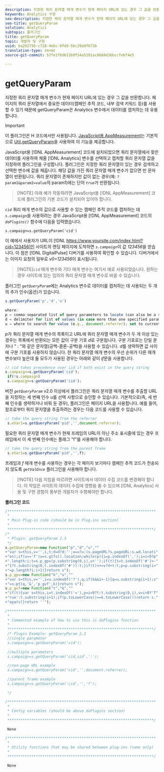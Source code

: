```yaml
---
description: 지정한 쿼리 문자열 매개 변수가 현재 페이지 URL에 있는 경우 그 값을 반환합니다. 페이지의 쿼리 문자열에서 중요한 데이터(캠페인 추적 코드, 내부 검색 키워드 등)를 사용할 수 있기 때문에 getQueryParam은 Analytics 변수에서 데이터를 캡처하는 데 유용합니다.
keywords: Analytics 구현
seo-description: 지정한 쿼리 문자열 매개 변수가 현재 페이지 URL에 있는 경우 그 값을 반환합니다. 페이지의 쿼리 문자열에서 중요한 데이터(캠페인 추적 코드, 내부 검색 키워드 등)를 사용할 수 있기 때문에 getQueryParam은 Analytics 변수에서 데이터를 캡처하는 데 유용합니다.
seo-title: getQueryParam
solution: Analytics
subtopic: 플러그인
title: getQueryParam
topic: 개발자 및 구현
uuid: ba202756-c728-4ebc-8fd9-5bc29a9f673b
translation-type: tm+mt
source-git-commit: 57fe1f6d613b9f54a5191ac8684d36bccfebf4e5

---
```



# getQueryParam

지정한 쿼리 문자열 매개 변수가 현재 페이지 URL에 있는 경우 그 값을 반환합니다. 페이지의 쿼리 문자열에서 중요한 데이터(캠페인 추적 코드, 내부 검색 키워드 등)를 사용할 수 있기 때문에 getQueryParam은 Analytics 변수에서 데이터를 캡처하는 데 유용합니다.

>[!IMPORTANT]
>
>이 플러그인은 H 코드에서만 사용됩니다. [JavaScript용 AppMeasurement](/help/implement/js-implementation/c-appmeasurement-js/appmeasure-mjs.md)는 기본적으로 [Util.getQueryParam](/help/implement/js-implementation/util-getqueryparam.md)을 사용하여 이 기능을 제공합니다.

JavaScript용 [!DNL AppMeasurement] 코드에 설치되었으면 쿼리 문자열에서 찾은 데이터를 사용하여 채울 [!DNL Analytics] 변수를 선택하고 캡처할 쿼리 문자열 값을 지정하여 플러그인을 구성합니다. 플러그인은 지정한 쿼리 문자열이 있는 경우 검색하고 선택한 변수에 값을 채웁니다. 해당 값을 가진 쿼리 문자열 매개 변수가 없으면 빈 문자열이 반환됩니다. 쿼리 문자열이 존재하지만 값이 없는 경우(예: `?param1&param2=value`의 param1)에는 단어 *`true`*&#x200B;가 반환됩니다.

> [!NOTE] 아래 예가 작동하려면 JavaScript용 [!DNL AppMeasurement] 코드에 플러그인의 기본 코드가 설치되어 있어야 합니다.

*`cid`* 쿼리 매개 변수의 값으로 사용할 수 있는 캠페인 추적 코드를 캡처하는 데 *`s.campaign`*&#x200B;을 사용하려는 경우 JavaScript용 [!DNL AppMeasurement] 코드의 *`doPlugins()`* 함수에 다음을 입력했습니다.

`s.campaign=s.getQueryParam('cid')`

이 예에서 사용자가 URL이 [!DNL https://www.yoursite.com/index.html?cid=123456]인 사이트의 랜딩 페이지에 도착하면 *`s.campaign`*&#x200B;이 값 *123456*&#x200B;을 받습니다. 이 점은 [!DNL DigitalPulse] 디버거를 사용하여 확인할 수 있습니다. 디버거에서는 이미지 요청의 일부로 *v0=123456*&#x200B;이 표시됩니다.

> [!NOTE]*`cid`* 매개 변수와 기타 매개 변수는 여기서 예로 사용되었습니다. 원하는 경우 사이트에 있는 임의의 쿼리 문자열 매개 변수로 바꿀 수 있습니다.

플러그인 *`getQueryParam`*&#x200B;에는 Analytics 변수로 데이터를 캡처하는 데 사용되는 두 개의 추가 인수(옵션)가 있습니다.

```js
s.getQueryParam('p','d','u') 
 
where: 
p = comma-separated list of query parameters to locate (can also be a single value with no comma) 
d = delimiter for list of values (in case more than one specified parameter is found) 
u = where to search for value (e.g., document.referrer); set to current page URL by default
```

*p*&#x200B;가 쿼리 문자열 매개 변수의 목록이고 URL에 쿼리 문자열 매개 변수가 두 개 이상 있는 경우는 목록에서 반환되는 모든 값이 구분 기호 *d*&#x200B;로 구분됩니다. 구분 기호로는 단일 문자나 " : "와 같은 문자열(공백-콜론-공백)을 사용할 수 있습니다. *d*&#x200B;를 생략하면 값 사이에 구분 기호를 사용하지 않습니다. 한 쿼리 문자열 매개 변수의 우선 순위가 다른 매개 변수보다 높은데 둘 모두가 사용된 경우는 아래와 같이 *if*&#x200B;문을 사용합니다.

```js
// cid takes precedence over iid if both exist in the query string 
s.campaign=s.getQueryParam('cid'); 
 if(!s.campaign) 
 s.campaign=s.getQueryParam('iid'); 
```

버전 *`getQueryParam`* v2.0 이상에서 플러그인은 쿼리 문자열 매개 변수를 추출할 URL을 지정하는 세 번째 인수 *u*&#x200B;를 선택 사항으로 승인할 수 있습니다. 기본적으로(즉, 세 번째 인수를 생략하거나 비워 둔 경우), 플러그인은 페이지 URL을 사용합니다. 예를 들어, 참조로부터 쿼리 문자열을 추출하려는 경우는 다음 코드를 사용할 수 있습니다.

```js
// take the query string from the referrer 
 s.eVar1=s.getQueryParam('pid','',document.referrer); 
```

필요한 쿼리 문자열 매개 변수가 현재 프레임의 URL이 아닌 주소 표시줄에 있는 경우 프레임에서 이 세 번째 인수에는 플래그 "f"를 사용해야 합니다.

```js
// take the query string from the parent frame 
 s.eVar1=s.getQueryParam('pid','',f); 
```

프레임과 *f* 매개 변수를 사용하는 경우는 각 페이지 보기마다 캠페인 추적 코드가 전송되지 않도록 *`getValOnce`* 플러그인을 사용해야 합니다.

> [!NOTE] 다음 지침을 따르려면 사이트에서 데이터 수집 코드를 변경해야 합니다. 이 작업은 사이트의 데이터 수집에 영향을 줄 수 있으며 [!DNL Analytics] 사용 및 구현 경험이 풍부한 개발자가 수행해야만 합니다.

**플러그인 코드**

```js
/******************************************************************** 
 * 
 * Main Plug-in code (should be in Plug-ins section) 
 * 
 *******************************************************************/ 
/* 
 * Plugin: getQueryParam 2.3 
 */ 
s.getQueryParam=new Function("p","d","u","" 
+"var s=this,v='',i,t;d=d?d:'';u=u?u:(s.pageURL?s.pageURL:s.wd.locati" 
+"on);if(u=='f')u=s.gtfs().location;while(p){i=p.indexOf(',');i=i<0?p" 
+".length:i;t=s.p_gpv(p.substring(0,i),u+'');if(t){t=t.indexOf('#')>-" 
+"1?t.substring(0,t.indexOf('#')):t;}if(t)v+=v?d+t:t;p=p.substring(i=" 
+"=p.length?i:i+1)}return v"); 
s.p_gpv=new Function("k","u","" 
+"var s=this,v='',i=u.indexOf('?'),q;if(k&&i>-1){q=u.substring(i+1);v" 
+"=s.pt(q,'&','p_gvf',k)}return v"); 
s.p_gvf=new Function("t","k","" 
+"if(t){var s=this,i=t.indexOf('='),p=i<0?t:t.substring(0,i),v=i<0?'T" 
+"rue':t.substring(i+1);if(p.toLowerCase()==k.toLowerCase())return s." 
+"epa(v)}return ''"); 
 
/******************************************************************** 
 * 
 * Commented example of how to use this is doPlugins function 
 * 
 *******************************************************************/ 
 /* Plugin Example: getQueryParam 2.3 
 //single parameter 
 s.campaign=s.getQueryParam('cid'); 
 
 //multiple parameters 
 s.campaign=s.getQueryParam('cid,sid',':'); 
 
 //non-page URL example 
 s.campaign=s.getQueryParam('cid','',document.referrer); 
 
 //parent frame example 
 s.campaign=s.getQueryParam('cid','','f'); 
 
 */ 
 
/******************************************************************** 
 * 
 * Config variables (should be above doPlugins section) 
 * 
 *******************************************************************/ 
 
 None 
 
/******************************************************************** 
 * 
 * Utility functions that may be shared between plug-ins (name only) 
 * 
 *******************************************************************/ 
  
 None
```

